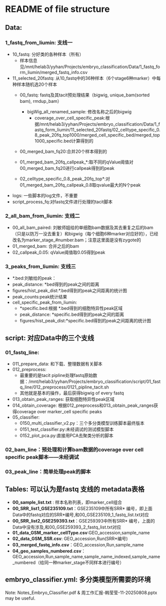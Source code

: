 # README of file structure

## Data: 
### 1_fastq_from_liumin: 支线一
 - 10_fastq: 分好类的各种样本（所有）
   - 样本信息见/mnt/helab3/yyhan/Projects/embryo_classification/Data/1_fastq_form_liumin/merged_fastq_info.csv
 - 11_selected_20fastq: 从10_fastq中的36种样本（6个stage6种marker）中每种样本随机选20个样本
    - 00_fastq: fastq及其tacit预处理结果（bigwig, unique_bam(sorted bam), rmdup_bam）
        - bigWig_all_renamed_sample: 修改名称之后的bigwig
            - coverage_over_cell_specific_peak:根据/mnt/helab3/yyhan/Projects/embryo_classification/Data/1_fastq_form_liumin/11_selected_20fastq/02_celltype_specific_0.8_peak_20fq_top1000/merged_cell_specific_bed/merged_top1000_specific.bed计算得到的

    - 00_merged_bam_fq20:合并20个样本得到的
    - 01_merged_bam_20fq_callpeak_*:取不同的qValue阈值对00_merged_bam_fq20进行callpeak得到的peak
    - 02_celltype_specific_0.8_peak_20fq_top*:对01_merged_bam_20fq_callpeak_0.8取qvalue最大的N个peak
- logs: 一些脚本的log文件，不重要
- script_process_fq:对fastq文件进行处理的tacit脚本

### 2_all_bam_from_liumin: 支线二
- 00_all_bam_paired: 刘敏师姐给的单细胞bam数据及其去重复之后的bam（只是以防万一没去重复）和bigwig（每个细胞6种marker对应好的），已经改名为marker_stage_#number.bam；注意这里面是没有zygote的
- 01_merged_bam: 合并之后的bam
- 02_callpeak_0.05: qValue阈值取0.05得到peak


### 3_peaks_from_liumin: 支线三
- *.bed:刘敏给的peak：
- peak_distance: *bed得到的peak之间的距离
- figures/hist_peak_dist:*.bed得到的peak之间距离的统计图
- peak_counts:peak统计结果
- cell_specific_peak_from_liumin:
    - *specific.bed:根据 *.bed得到的细胞特异性peak区域
    - peak_distance: *specific.bed得到的peak之间的距离
    - figures/hist_peak_dist:*specific.bed得到的peak之间距离的统计图


## script: 对应Data中的三个支线
### 01_fastq_line:
- 011_prepare_data: 和下载、整理数据有关脚本
- 012_preprocess:
    - 最重要的是tacit pipline处理fastq原始数据：/mnt/helab3/yyhan/Projects/embryo_classification/script/01_fastq_line/012_preprocess/0121_pipline_tacit.sh
    - 其他就是基本的操作，最后获得bigwig of every fastq
- 013_obtain_peak_ranges: 获取细胞特异性peak区域
- 014_obtain_coverage: 根据012_preprocess和013_obtain_peak_ranges获得coverage over marker_cell specific peaks
- 05_classifier:
    - 0150_multi_classifier_v2.py：三个多分类模型训练脚本最终版本
    - 0151_test_classifier.py:未经调试的测试模型脚本
    - 0152_plot_pca.py:直接用PCA去聚类分析的脚本
### 02_bam_line：预处理和计算bam数据的coverage over cell specific peak脚本——未经调试
### 03_peak_line：简单处理peak的脚本

## Tables: 可以认为是fastq 支线的 metadata表格
 - **00_sample_list.txt** : 样本名称列表，即marker_cell组合
 - **00_SRR_list1_GSE235109.txt**：GSE235109中所有SRR* 编号，即上面Data中的fastq对应的SRR*编号,和00_GSE235109_1_fastq_list.txt对应
 - **00_SRR_list2_GSE259393.txt**：GSE259393中所有SRR* 编号，上面的Data中没有涉及,和00_GSE259393_2_fastq_list.txt对应
 - **01_data_GSM_marker_cellType.csv**:GEO_accession,sample_name
 - **02_data_GSM_SSR.csv**: GEO_accession,Run(SRR*编号)
 - **03_merged_fastq_info.csv**：GEO_accession,Run,sample_name
 - **04_geo_samples_numbered.csv**：GEO_accession,Run,sample_name,sample_name_indexed,sample_name_numbered（给同一种marker_stage不同样本进行编号）

## embryo_classifier.yml: 多分类模型所需要的环境
Note: Notes_Embryo_Classifier.pdf & 周工作汇报-韩莹莹-11-20250808.pptx may be useful.






